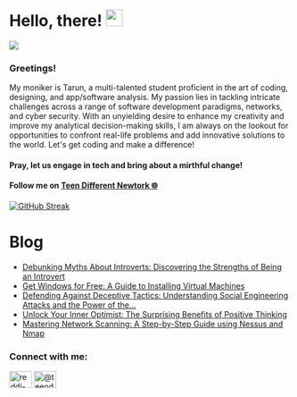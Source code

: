 # Hello, there! <img src="https://raw.githubusercontent.com/MartinHeinz/MartinHeinz/master/wave.gif" width="30px">
![](https://komarev.com/ghpvc/?username=REDDITARUN&color=brightgreen)

### Greetings! 
My moniker is Tarun, a multi-talented student proficient in the art of coding, designing, and app/software analysis. My passion lies in tackling intricate challenges across a range of software development paradigms, networks, and cyber security. With an unyielding desire to enhance my creativity and improve my analytical decision-making skills, I am always on the lookout for opportunities to confront real-life problems and add innovative solutions to the world. Let's get coding and make a difference!

#### Pray, let us engage in tech and bring about a mirthful change!

#### Follow me on [Teen Different Newtork 🌐](https://linktr.ee/teendifferent7)

[![GitHub Streak](https://streak-stats.demolab.com?user=REDDITARUN&theme=tokyonight&hide_border=true&background=EB545400)](https://git.io/streak-stats)

# Blog

<!-- BLOG-POST-LIST:START -->
- [Debunking Myths About Introverts: Discovering the Strengths of Being an Introvert](https://medium.com/@teendifferent7/debunking-myths-about-introverts-discovering-the-strengths-of-being-an-introvert-d5a1a12f715c?source=rss-9ecb664d87c1------2)
- [Get Windows for Free: A Guide to Installing Virtual Machines](https://medium.com/@teendifferent7/get-windows-for-free-a-guide-to-installing-virtual-machines-70145952d995?source=rss-9ecb664d87c1------2)
- [Defending Against Deceptive Tactics: Understanding Social Engineering Attacks and the Power of the…](https://medium.com/@teendifferent7/defending-against-deceptive-tactics-understanding-social-engineering-attacks-and-the-power-of-the-d364d441b0a0?source=rss-9ecb664d87c1------2)
- [Unlock Your Inner Optimist: The Surprising Benefits of Positive Thinking](https://medium.com/@teendifferent7/unlock-your-inner-optimist-the-surprising-benefits-of-positive-thinking-43961957f238?source=rss-9ecb664d87c1------2)
- [Mastering Network Scanning: A Step-by-Step Guide using Nessus and Nmap](https://medium.com/@teendifferent7/mastering-network-scanning-a-step-by-step-guide-using-nessus-and-nmap-7d1742937635?source=rss-9ecb664d87c1------2)
<!-- BLOG-POST-LIST:END -->


<h3 align="left">Connect with me:</h3>
<p align="left">
<a href="https://linkedin.com/in/reddi-tarun-466470190" target="blank"><img align="center" src="https://raw.githubusercontent.com/rahuldkjain/github-profile-readme-generator/master/src/images/icons/Social/linked-in-alt.svg" alt="reddi-tarun-466470190" height="30" width="40" /></a>
<a href="https://medium.com/@teendifferent7" target="blank"><img align="center" src="https://raw.githubusercontent.com/rahuldkjain/github-profile-readme-generator/master/src/images/icons/Social/medium.svg" alt="@teendifferent7" height="30" width="40" /></a>
</p>

<!--
**REDDITARUN/REDDITARUN** is a ✨ _special_ ✨ repository because its `README.md` (this file) appears on your GitHub profile.

Here are some ideas to get you started:

- 🔭 I’m currently working on ...
- 🌱 I’m currently learning ...
- 👯 I’m looking to collaborate on ...
- 🤔 I’m looking for help with ...
- 💬 Ask me about ...
- 📫 How to reach me: ...
- 😄 Pronouns: ...
- ⚡ Fun fact: ...
-->
